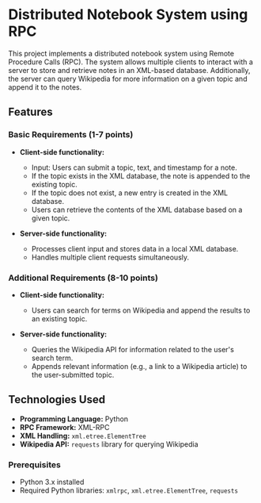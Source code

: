 # Distributed Notebook System using RPC

This project implements a distributed notebook system using Remote Procedure Calls (RPC). The system allows multiple clients to interact with a server to store and retrieve notes in an XML-based database. Additionally, the server can query Wikipedia for more information on a given topic and append it to the notes.

## Features

### Basic Requirements (1-7 points)
- **Client-side functionality:**
  - Input: Users can submit a topic, text, and timestamp for a note.
  - If the topic exists in the XML database, the note is appended to the existing topic.
  - If the topic does not exist, a new entry is created in the XML database.
  - Users can retrieve the contents of the XML database based on a given topic.

- **Server-side functionality:**
  - Processes client input and stores data in a local XML database.
  - Handles multiple client requests simultaneously.

### Additional Requirements (8-10 points)
- **Client-side functionality:**
  - Users can search for terms on Wikipedia and append the results to an existing topic.

- **Server-side functionality:**
  - Queries the Wikipedia API for information related to the user's search term.
  - Appends relevant information (e.g., a link to a Wikipedia article) to the user-submitted topic.

## Technologies Used
- **Programming Language:** Python
- **RPC Framework:** XML-RPC
- **XML Handling:** `xml.etree.ElementTree`
- **Wikipedia API:** `requests` library for querying Wikipedia



### Prerequisites
- Python 3.x installed
- Required Python libraries: `xmlrpc`, `xml.etree.ElementTree`, `requests`
